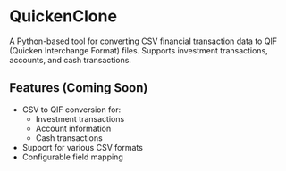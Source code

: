 # QuickenClone

A Python-based tool for converting CSV financial transaction data to QIF (Quicken Interchange Format) files. Supports investment transactions, accounts, and cash transactions.

## Features (Coming Soon)
- CSV to QIF conversion for:
  - Investment transactions
  - Account information
  - Cash transactions
- Support for various CSV formats
- Configurable field mapping
